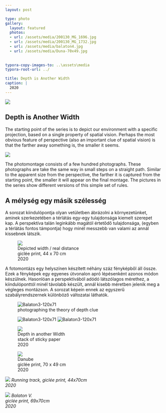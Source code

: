 ```yaml
---
layout: post

type: photo
gallery:
  layout: featured
  photos:
  - url: /assets/media/200130_MG_1696.jpg
  - url: /assets/media/200130_MG_1732.jpg
  - url: /assets/media/balaton4.jpg
  - url: /assets/media/Duna-70x49.jpg
  
  
typora-copy-images-to: ..\assets\media
typora-root-url: ../

title: Depth is Another Width
caption: | 
  2020
---
```


![](/assets/media/200130_MG_1696.jpg)


## Depth is Another Width

The starting point of the series is to depict our environment with a specific projection, based on a single property of spatial vision. Perhaps the most obvious feature of perspective (also an important clue of spatial vision) is that the farther away something is, the smaller it seems.

<!-- more -->

![](/assets/media/balaton4.jpg)

The photomontage consists of a few hundred photographs. These photographs are take the same way in small steps on a straight path. Similar to the apparent size from the perspective, the farther it is captured from the starting point, the smaller it will appear on the final montage. The pictures in the series show different versions of this simple set of rules.

## A mélység egy másik szélesség
A sorozat kiindulópontja olyan vetületben ábrázolni a környezetünket, aminek szerkezetében a térlátás egy-egy tulajdonsága kiemelt szerepet kap. A perspektíva talán leginkább magától értetődő tulajdonsága, (egyben a térlátás fontos támpontja) hogy minél messzebb van valami az annál kissebnek látszik.

<figure>
    <img src="/assets/media/200130_MG_1732.jpg">
    <figcaption>
        Depicted width / real distance<br>
        giclée print, 44 x 70 cm<br>
        2020
    </figcaption>
</figure>

A fotomontázs egy helyszínen készített néhány száz fényképből áll össze. Ezek a fényképek egy egyenes útvonalon apró lépésenként azonos módon készülnek. Hasonlóan a perspektívából adódó látszólagos mérethez, a kiindulóponttól minél távolabb készült, annál kisebb méretben jelenik meg a végleges montázson. A sorozat képein ennek az egyszerű szabályrendszernek különböző változatai láthatók.

<figure>
  <img src="/assets/media/Balaton3-120x71-1608658568635.jpg" alt="Balaton3-120x71"/>
  <figcaption>
    photographing the theory of depth clue
  </figcaption>
</figure>

<figure class="gallery">
  <img src="/assets/media/Balaton1-120x75.jpg" alt="Balaton3-120x71"/>
  <img src="/assets/media/Balaton2-120x75.jpg" alt="Balaton3-120x71"/>
</figure>

<figure>
    <img src="/assets/media/200130_MG_1702.jpg">
    <figcaption>
        Depth in another Width<br>
		stack of sticky paper<br>
		2020
    </figcaption>
</figure>

<figure>
    <img src="/assets/media/Duna-70x49.jpg">
    <figcaption>
    Danube<br>
    giclée print, 70 x 49 cm<br>
    2020
    </figcaption>
</figure>

![](/assets/media/Futopalya.jpg)
_Running track, giclée print, 44x70cm  
2020_

![](/assets/media/balaton5.jpg)
_Balaton V.  
giclée print, 69x70cm  
2020_